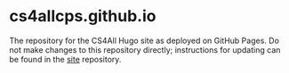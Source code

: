 # cs4allcps.github.io
The repository for the CS4All Hugo site as deployed on GitHub Pages. Do not make changes to this repository directly; instructions for updating can be found in the [site](https://github.com/cs4allcps/site) repository.
